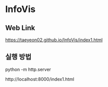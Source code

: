 # InfoVis

## Web Link
https://taeyeon02.github.io/InfoVis/index1.html


## 실행 방법
python -m http.server    

http://localhost:8000/index1.html
